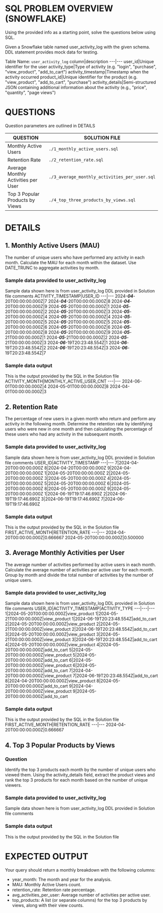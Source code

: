 # SQL PROBLEM OVERVIEW (SNOWFLAKE)
Using the provided info as a starting point, solve the questions below using SQL.

Given a Snowflake table named user_activity_log with the given schema. DDL statement provides mock data for testing.

Table Name: `user_activity_log`
column|description
---|---
user_id|Unique identifier for the user
activity_type|Type of activity (e.g. "login", "purchase", "view_product", "add_to_cart")
activity_timestamp|Timestamp when the activity occurred
product_id|Unique identifier for the product (e.g. "view_product", "add_to_cart", "purchase")
activity_details|Semi-structured JSON containing additional information about the activity (e.g., "price", "quantity", "page views")


# QUESTIONS
Question parameters are outlined in DETAILS

QUESTION|SOLUTION FILE
---|---
Monthly Active Users | `./1_monthly_active_users.sql`
Retention Rate | `./2_retention_rate.sql`
Average Monthly Activities per User | `./3_average_monthly_activities_per_user.sql`
Top 3 Popular Products by Views | `./4_top_three_products_by_views.sql`

# DETAILS
## 1. Monthly Active Users (MAU)
The number of unique users who have performed any activity in each month. 
Calculate the MAU for each month within the dataset. 
Use DATE_TRUNC to aggregate activities by month.

### Sample data provided to user_activity_log
Sample data shown here is from user_activity_log DDL provided in Solution file comments
ACTIVITY_TIMESTAMP|USER_ID
---|---
2024-***04***-20T00:00:00.000Z|7
2024-***04***-20T00:00:00.000Z|8
2024-***04***-20T00:00:00.000Z|9
2024-***05***-20T00:00:00.000Z|1
2024-***05***-20T00:00:00.000Z|2
2024-***05***-20T00:00:00.000Z|3
2024-***05***-20T00:00:00.000Z|4
2024-***05***-20T00:00:00.000Z|4
2024-***05***-20T00:00:00.000Z|5
2024-***05***-20T00:00:00.000Z|5
2024-***05***-20T00:00:00.000Z|6
2024-***05***-20T00:00:00.000Z|6
2024-***05***-20T00:00:00.000Z|8
2024-***05***-20T00:00:00.000Z|9
2024-***05***-21T00:00:00.000Z|1
2024-***05***-21T00:00:00.000Z|2
2024-***05***-21T00:00:00.000Z|3
2024-***06***-19T20:23:48.554Z|1
2024-***06***-19T20:23:48.554Z|2
2024-***06***-19T20:23:48.554Z|3
2024-***06***-19T20:23:48.554Z|7

### Sample data output
This is the output provided by the SQL in the Solution file
ACTIVITY_MONTH|MONTHLY_ACTIVE_USER_CNT
---|---
2024-06-01T00:00:00.000Z|4
2024-05-01T00:00:00.000Z|8
2024-04-01T00:00:00.000Z|3


## 2. Retention Rate
The percentage of new users in a given month who return and perform any activity in the following month. 
Determine the retention rate by identifying users who were new in one month and then calculating the percentage of these users who had any activity in the subsequent month.

### Sample data provided to user_activity_log
Sample data shown here is from user_activity_log DDL provided in Solution file comments
USER_ID|ACTIVITY_TIMESTAMP
---|---
7|2024-04-20T00:00:00.000Z
8|2024-04-20T00:00:00.000Z
9|2024-04-20T00:00:00.000Z
1|2024-05-20T00:00:00.000Z
2|2024-05-20T00:00:00.000Z
3|2024-05-20T00:00:00.000Z
4|2024-05-20T00:00:00.000Z
5|2024-05-20T00:00:00.000Z
6|2024-05-20T00:00:00.000Z
8|2024-05-20T00:00:00.000Z
9|2024-05-20T00:00:00.000Z
1|2024-06-19T19:17:46.690Z
2|2024-06-19T19:17:46.690Z
3|2024-06-19T19:17:46.690Z
7|2024-06-19T19:17:46.690Z

### Sample data output
This is the output provided by the SQL in the Solution file
FIRST_ACTIVE_MONTH|RETENTION_RATE
---|---
2024-04-20T00:00:00.000Z|0.666667
2024-05-20T00:00:00.000Z|0.500000


## 3. Average Monthly Activities per User
The average number of activities performed by active users in each month. 
Calculate the average number of activities per active user for each month. 
Group by month and divide the total number of activities by the number of unique users.

### Sample data provided to user_activity_log
Sample data shown here is from user_activity_log DDL provided in Solution file comments
USER_ID|ACTIVITY_TIMESTAMP|ACTIVITY_TYPE
---|---|---
1|2024-05-20T00:00:00.000Z|view_product
1|2024-05-21T00:00:00.000Z|view_product
1|2024-06-19T20:23:48.554Z|add_to_cart
2|2024-05-20T00:00:00.000Z|view_product
2|2024-05-21T00:00:00.000Z|view_product
2|2024-06-19T20:23:48.554Z|add_to_cart
3|2024-05-20T00:00:00.000Z|view_product
3|2024-05-21T00:00:00.000Z|view_product
3|2024-06-19T20:23:48.554Z|add_to_cart
4|2024-05-20T00:00:00.000Z|view_product
4|2024-05-20T00:00:00.000Z|add_to_cart
5|2024-05-20T00:00:00.000Z|view_product
5|2024-05-20T00:00:00.000Z|add_to_cart
6|2024-05-20T00:00:00.000Z|view_product
6|2024-05-20T00:00:00.000Z|add_to_cart
7|2024-04-20T00:00:00.000Z|view_product
7|2024-06-19T20:23:48.554Z|add_to_cart
8|2024-04-20T00:00:00.000Z|view_product
8|2024-05-20T00:00:00.000Z|add_to_cart
9|2024-04-20T00:00:00.000Z|view_product
9|2024-05-20T00:00:00.000Z|add_to_cart

### Sample data output
This is the output provided by the SQL in the Solution file
FIRST_ACTIVE_MONTH|RETENTION_RATE
---|---
2024-04-20T00:00:00.000Z|0.666667


## 4. Top 3 Popular Products by Views
### Question
Identify the top 3 products each month by the number of unique users who viewed them. 
Using the activity_details field, extract the product views and rank the top 3 products for each month based on the number of unique viewers.

### Sample data provided to user_activity_log
Sample data shown here is from user_activity_log DDL provided in Solution file comments



### Sample data output
This is the output provided by the SQL in the Solution file



# EXPECTED OUTPUT
Your query should return a monthly breakdown with the following columns:
- year_month: The month and year for the analysis.
- MAU: Monthly Active Users count.
- retention_rate: Retention rate percentage.
- avg_activities_per_user: Average number of activities per active user.
- top_products: A list (or separate columns) for the top 3 products by views, along with
their view counts.